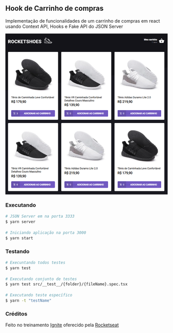## Hook de Carrinho de compras

Implementação de funcionalidades de um carrinho de compras em react usando Context API, Hooks e Fake API do JSON Server

<img src=".github/Capa.png" align="center">

### Executando

```bash
# JSON Server em na porta 3333
$ yarn server

# Iniciando aplicação na porta 3000
$ yarn start
```

### Testando

```bash
# Execuntando todos testes
$ yarn test

# Executando conjunto de testes
$ yarn test src/__test__/{folder}/{fileName}.spec.tsx

# Executando teste específico
$ yarn -t "testName"

```

### Créditos

Feito no treinamento [Ignite](https://pages.rocketseat.com.br/ignite#trails) oferecido pela [Rocketseat](https://rocketseat.com.br/)